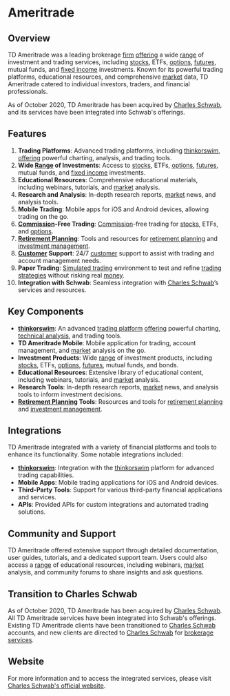 # Ameritrade

## Overview
TD Ameritrade was a leading brokerage [firm](../f/firm.md) [offering](../o/offering.md) a wide [range](../r/range.md) of investment and trading services, including [stocks](../s/stock.md), ETFs, [options](../o/options.md), [futures](../f/futures.md), mutual funds, and [fixed income](../f/fixed_income.md) investments. Known for its powerful trading platforms, educational resources, and comprehensive [market](../m/market.md) data, TD Ameritrade catered to individual investors, traders, and financial professionals.

As of October 2020, TD Ameritrade has been acquired by [Charles Schwab](../c/charles_schwab.md), and its services have been integrated into Schwab's offerings.

## Features
1. **Trading Platforms**: Advanced trading platforms, including [thinkorswim](../t/thinkorswim.md), [offering](../o/offering.md) powerful charting, analysis, and trading tools.
2. **Wide [Range](../r/range.md) of Investments**: Access to [stocks](../s/stock.md), ETFs, [options](../o/options.md), [futures](../f/futures.md), mutual funds, and [fixed income](../f/fixed_income.md) investments.
3. **Educational Resources**: Comprehensive educational materials, including webinars, tutorials, and [market](../m/market.md) analysis.
4. **Research and Analysis**: In-depth research reports, [market](../m/market.md) news, and analysis tools.
5. **Mobile Trading**: Mobile apps for iOS and Android devices, allowing trading on the go.
6. **[Commission](../c/commission.md)-Free Trading**: [Commission](../c/commission.md)-free trading for [stocks](../s/stock.md), ETFs, and [options](../o/options.md).
7. **[Retirement Planning](../r/retirement_planning.md)**: Tools and resources for [retirement planning](../r/retirement_planning.md) and [investment management](../i/investment_management.md).
8. **[Customer](../c/customer.md) Support**: 24/7 [customer](../c/customer.md) support to assist with trading and account management needs.
9. **Paper Trading**: [Simulated trading](../s/simulated_trading.md) environment to test and refine [trading strategies](../t/trading_strategies.md) without risking real [money](../m/money.md).
10. **Integration with Schwab**: Seamless integration with [Charles Schwab](../c/charles_schwab.md)’s services and resources.

## Key Components
- **[thinkorswim](../t/thinkorswim.md)**: An advanced [trading platform](../t/trading_platform.md) [offering](../o/offering.md) powerful charting, [technical analysis](../t/technical_analysis.md), and trading tools.
- **TD Ameritrade Mobile**: Mobile application for trading, account management, and [market](../m/market.md) analysis on the go.
- **Investment Products**: Wide [range](../r/range.md) of investment products, including [stocks](../s/stock.md), ETFs, [options](../o/options.md), [futures](../f/futures.md), mutual funds, and bonds.
- **Educational Resources**: Extensive library of educational content, including webinars, tutorials, and [market](../m/market.md) analysis.
- **Research Tools**: In-depth research reports, [market](../m/market.md) news, and analysis tools to inform investment decisions.
- **[Retirement Planning](../r/retirement_planning.md) Tools**: Resources and tools for [retirement planning](../r/retirement_planning.md) and [investment management](../i/investment_management.md).

## Integrations
TD Ameritrade integrated with a variety of financial platforms and tools to enhance its functionality. Some notable integrations included:

- **[thinkorswim](../t/thinkorswim.md)**: Integration with the [thinkorswim](../t/thinkorswim.md) platform for advanced trading capabilities.
- **Mobile Apps**: Mobile trading applications for iOS and Android devices.
- **Third-Party Tools**: Support for various third-party financial applications and services.
- **APIs**: Provided APIs for custom integrations and automated trading solutions.

## Community and Support
TD Ameritrade offered extensive support through detailed documentation, user guides, tutorials, and a dedicated support team. Users could also access a [range](../r/range.md) of educational resources, including webinars, [market](../m/market.md) analysis, and community forums to share insights and ask questions.

## Transition to Charles Schwab
As of October 2020, TD Ameritrade has been acquired by [Charles Schwab](../c/charles_schwab.md). All TD Ameritrade services have been integrated into Schwab's offerings. Existing TD Ameritrade clients have been transitioned to [Charles Schwab](../c/charles_schwab.md) accounts, and new clients are directed to [Charles Schwab](../c/charles_schwab.md) for [brokerage services](../b/brokerage_services.md).

## Website
For more information and to access the integrated services, please visit [Charles Schwab's official website](https://www.schwab.com).
